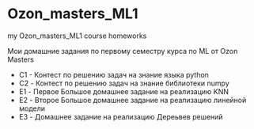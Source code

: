 # Ozon_masters_ML1
my Ozon_masters_ML1 course homeworks

Мои домашние задания по первому семестру курса по ML от Ozon Masters

* С1 - Контест по решению задач на знание языка python
* C2 - Контест по решению задач на знание библиотеки numpy
* E1 - Первое Большое домашнее задание на реализацию KNN
* E2 - Второе Большое домашнее задание на реализацию линейной модели
* E3 - Домашнее задание на реализацию Дереьвев решений
